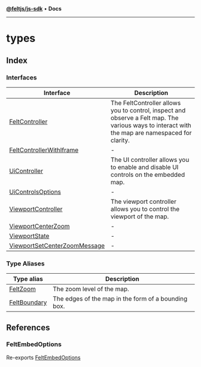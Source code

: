 [**@feltjs/js-sdk**](../README.md) • **Docs**

***

# types

## Index

### Interfaces

| Interface | Description |
| ------ | ------ |
| [FeltController](interfaces/FeltController.md) | The FeltController allows you to control, inspect and observe a Felt map. The various ways to interact with the map are namespaced for clarity. |
| [FeltControllerWithIframe](interfaces/FeltControllerWithIframe.md) | - |
| [UiController](interfaces/UiController.md) | The UI controller allows you to enable and disable UI controls on the embedded map. |
| [UiControlsOptions](interfaces/UiControlsOptions.md) | - |
| [ViewportController](interfaces/ViewportController.md) | The viewport controller allows you to control the viewport of the map. |
| [ViewportCenterZoom](interfaces/ViewportCenterZoom.md) | - |
| [ViewportState](interfaces/ViewportState.md) | - |
| [ViewportSetCenterZoomMessage](interfaces/ViewportSetCenterZoomMessage.md) | - |

### Type Aliases

| Type alias | Description |
| ------ | ------ |
| [FeltZoom](type-aliases/FeltZoom.md) | The zoom level of the map. |
| [FeltBoundary](type-aliases/FeltBoundary.md) | The edges of the map in the form of a bounding box. |

## References

### FeltEmbedOptions

Re-exports [FeltEmbedOptions](../client/interfaces/FeltEmbedOptions.md)
